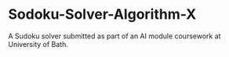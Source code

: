# Sodoku-Solver-Algorithm-X
A Sudoku solver submitted as part of an AI module coursework at University of Bath. 
